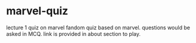 # marvel-quiz
lecture 1 quiz on marvel
    fandom quiz based on marvel.
questions would be asked in MCQ.
link is provided in about section to play.
